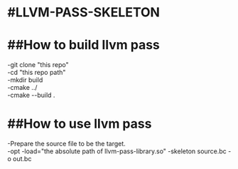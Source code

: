 **#LLVM-PASS-SKELETON**
========================

##How to build llvm pass
=======================
-git clone "this repo"   
-cd "this repo path"  
-mkdir build  
-cmake ../  
-cmake --build .   

##How to use llvm pass
=======================
-Prepare the source file to be the target.  
-opt -load="the absolute path of llvm-pass-library.so" -skeleton source.bc -o out.bc
